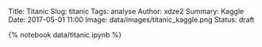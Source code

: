 Title: Titanic
Slug: titanic
Tags: analyse
Author: xdze2
Summary: Kaggle
Date: 2017-05-01 11:00
Image: data/images/titanic_kaggle.png
Status: draft

{% notebook data/titanic.ipynb %}
